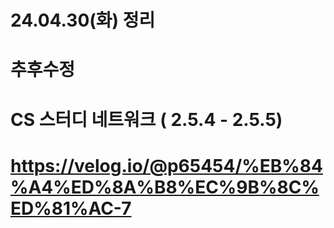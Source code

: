 # 24.04.30(화) 정리
# 추후수정
# CS 스터디 네트워크 ( 2.5.4 - 2.5.5)
# https://velog.io/@p65454/%EB%84%A4%ED%8A%B8%EC%9B%8C%ED%81%AC-7